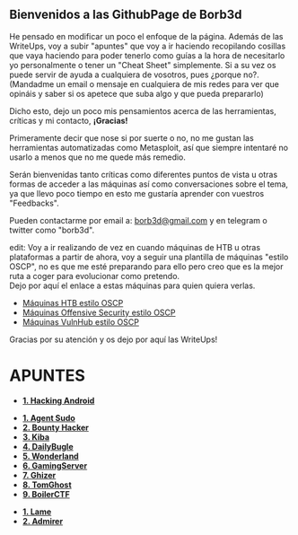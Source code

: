 ## Bienvenidos a las GithubPage de Borb3d

He pensado en modificar un poco el enfoque de la página. Además de las WriteUps, voy a subir "apuntes" que voy a ir haciendo recopilando cosillas que vaya haciendo para poder tenerlo como guías a la hora de necesitarlo yo personalmente o tener un "Cheat Sheet" simplemente. Si a su vez os puede servir de ayuda a cualquiera de vosotros, pues ¿porque no?.  
(Mandadme un email o mensaje en cualquiera de mis redes para ver que opináis y saber si os apetece que suba algo y que pueda prepararlo)

Dicho esto, dejo un poco mis pensamientos acerca de las herramientas, críticas y mi contacto, **¡Gracias!**  

Primeramente decir que nose si por suerte o no, no me gustan las herramientas automatizadas como Metasploit, así que siempre intentaré no usarlo a menos que no me quede más remedio.

Serán bienvenidas tanto críticas como diferentes puntos de vista u otras formas de acceder a las máquinas así como conversaciones sobre el tema, ya que llevo poco tiempo en esto me gustaría aprender con vuestros "Feedbacks".

Pueden contactarme por email a: borb3d@gmail.com y en telegram o twitter como "borb3d".

edit: Voy a ir realizando de vez en cuando máquinas de HTB u otras plataformas a partir de ahora, voy a seguir una plantilla de máquinas "estilo OSCP", no es que me esté preparando para ello pero creo que es la mejor ruta a coger para evolucionar como pretendo.  
Dejo por aquí el enlace a estas máquinas para quien quiera verlas.
*  [Máquinas HTB estilo OSCP](https://www.netsecfocus.com/assets/img/posts/TJNulls_Preparation_Guide_for_PEN_200/hackthebox.JPG)
*  [Máquinas Offensive Security estilo OSCP](https://www.netsecfocus.com/assets/img/posts/TJNulls_Preparation_Guide_for_PEN_200/proving-grounds.PNG)
*  [Máquinas VulnHub estilo OSCP](https://www.netsecfocus.com/assets/img/posts/TJNulls_Preparation_Guide_for_PEN_200/vulnhub.JPG)

Gracias por su atención y os dejo por aquí las WriteUps!


# APUNTES
*  [**1. Hacking Android**](apuntes/hackingAndroid.md)


 <script src="https://tryhackme.com/badge/124461"></script>
*  [**1. Agent Sudo**](thm/AgentSudo.md)
*  [**2. Bounty Hacker**](thm/bountyHacker.md)
*  [**3. Kiba**](thm/kiba.md)
*  [**4. DailyBugle**](thm/dailyBugle.md)
*  [**5. Wonderland**](thm/wonderland.md)
*  [**6. GamingServer**](thm/gamingserver.md)
*  [**7. Ghizer**](thm/ghizer.md)
*  [**8. TomGhost**](thm/tomghost.md)
*  [**9. BoilerCTF**](thm/boilerCtf.md)


<a href="[https://www.hackthebox.eu/home/users/profile/363852](https://app.hackthebox.com/profile/363852)">

*  [**1. Lame**](htb/lame.md)
*  [**2. Admirer**](htb/admirer.md)
